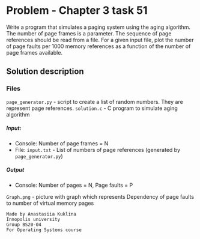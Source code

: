 # Problem - Chapter 3 task 51
Write a program that simulates a paging system using the aging algorithm. The number of page frames is a parameter. The sequence of page references should be read from a file. For a given input file, plot the number of page faults per 1000 memory references as a function of the number of page frames available.

## Solution description
### Files
```page_generator.py``` - script to create a list of random numbers. They are represent page references.
``` solution.c ``` - C program to simulate aging algorithm
##### Input: 
* Console: Number of page frames = N
* File: ```input.txt``` - List of numbers of page references (generated by ```page_generator.py```)
##### Output 
* Console: Number of pages = N, Page faults = P

```Graph.png``` - picture with graph which represents Dependency of page faults to number of virtual memory pages

    Made by Anastasiia Kuklina 
    Innopolis university
    Group BS20-04
    For Operating Systems course
